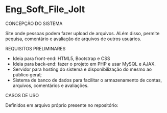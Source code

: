 # Eng_Soft_File_Jolt

CONCEPÇÃO DO SISTEMA

Site onde pessoas podem fazer upload de arquivos. ALém disso, permite pequisa, comentário e avaliação de arquivos de outros usuários.

REQUISITOS PRELIMINARES

- Ideia para front-end: HTML5, Bootstrap e CSS
- Ideia para back-end: fazer o projeto em PHP e usar MySQL e AJAX.
- Servidor para hosting do sistema e disponibilização do mesmo ao público geral;
- Sistema de banco de dados para facilitar o armazenamento de contas, arquivos, comentários e avaliações.


CASOS DE USO

Definidos em arquivo próprio presente no repositório:
